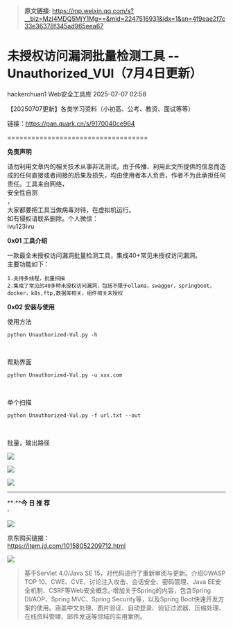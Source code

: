 > **原文链接**: https://mp.weixin.qq.com/s?__biz=MzI4MDQ5MjY1Mg==&mid=2247516931&idx=1&sn=4f9eae2f7c33e36378f345ad965eea67

#  未授权访问漏洞批量检测工具 -- Unauthorized_VUl（7月4日更新）  
hackerchuan1  Web安全工具库   2025-07-07 02:58  
  
【20250707更新】各类学习资料（小初高、公考、教资、面试等等）  
  
链接：https://pan.quark.cn/s/9170040ce964  
  
===================================  
  
**免责声明**  
  
请勿利用文章内的相关技术从事非法测试，由于传播、利用此文所提供的信息而造成的任何直接或者间接的后果及损失，均由使用者本人负责，作者不为此承担任何责任。工具来自网络，  
安全性自测  
，  
大家都要把工具当做病毒对待，在虚拟机运行。  
如有侵权请联系删除。个人微信：  
ivu123ivu  
  
  
**0x01 工具介绍**  
  
一款最全未授权访问漏洞批量检测工具，集成40+常见未授权访问漏洞。  
主要功能如下：  
  

```
1.支持多线程，批量扫描
2.集成了常见的40多种未授权访问漏洞，包括不限于ollama，swagger，springboot，docker，k8s,ftp,数据库相关，组件相关未授权
```

  
**0x02 安装与使用**  
  
使用方法   

```
python Unauthorized-Vul.py -h
```

  
   
  
帮助界面   

```
python Unauthorized-Vul.py -u xxx.com
```

  
   
  
单个扫描   

```
python Unauthorized-Vul.py -f url.txt --out
```

  
   
  
批量，输出路径  
  
![](https://mmbiz.qpic.cn/sz_mmbiz_png/8H1dCzib3UibsNVhHNXXbMxYM8u1n1AFgVM2NApDjzEhXmIpjhVrpdEVQZw8B0BBwJicM5kJCLEDeQdezxUJCUG1Q/640?wx_fmt=png&from=appmsg "")  
  
![](https://mmbiz.qpic.cn/sz_mmbiz_png/8H1dCzib3UibsNVhHNXXbMxYM8u1n1AFgVib9cpDjnLoN1IZiaPhhGpEFQzW10z0ewwLHictLL1IvicjEO1TYJqglaoQ/640?wx_fmt=png&from=appmsg "")  
  
![](https://mmbiz.qpic.cn/mmbiz_jpg/8H1dCzib3Uibu7uX2oYjbbibndft14nzUMIoRia7UqCAgMXSZAu1iaBDWSWLLuFnyibwfOiaCLO7YXaC6qib8icgHXwoe3Q/640?wx_fmt=jpeg "")  
  
****  
  
**·****今 日 推 荐**  
**·**  
  
![](https://mmbiz.qpic.cn/sz_mmbiz_png/8H1dCzib3UibsyrDq84vu141KpnjNSVOjWqqZVUbDRu18tV3ndgpQ5BlYoFjsFfwIOqOVENpYZib0b25tcsLucSvw/640?wx_fmt=png&from=appmsg "")  
  
京东购买链接：  
https://item.jd.com/10158052209712.html  
  
![](https://mmbiz.qpic.cn/sz_mmbiz_png/8H1dCzib3UibsyrDq84vu141KpnjNSVOjWibiadiaGZ0ClKMgw9JY2peWzafcclEoPgOYyvvG7Uibd0y2kzkVY1UpSwg/640?wx_fmt=png&from=appmsg "")  
> 基于Servlet 4.0/Java SE 15，对代码进行了重新审阅与更新。介绍OWASP TOP 10、CWE、CVE，讨论注入攻击、会话安全、密码管理、Java EE安全机制、CSRF等Web安全概念。·增加关于Spring的内容，包含Spring DI/AOP、Spring MVC、Spring Security等，以及Spring Boot快速开发方案的使用。涵盖中文处理、图片验证、自动登录、验证过滤器、压缩处理、在线资料管理、邮件发送等领域的实用案例。  
  
  
  
  
